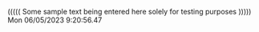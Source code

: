 ((((( Some sample text being entered here solely for testing purposes ))))) Mon 06/05/2023  9:20:56.47
